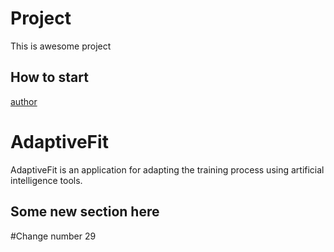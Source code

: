 # Project
This is awesome project
## How to start
[author](https://github.com/t9Rem86)

# AdaptiveFit
AdaptiveFit is an application for adapting the training process using artificial intelligence tools.

## Some new section here

#Change number 29
